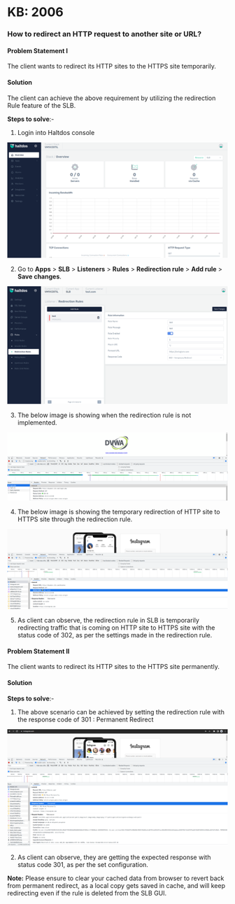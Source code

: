 # KB: 2006

### **How to redirect an HTTP request to another site or URL?**

#### **Problem Statement I**

The client wants to redirect its HTTP sites to the HTTPS site temporarily.

#### **Solution**

The client can achieve the above requirement by utilizing the redirection Rule feature of the SLB.

**Steps to solve**:-

1. Login into Haltdos console 

![](/img/adc/v7/kb/overview_kb_2006_1.png)

2. Go to **Apps** > **SLB** > **Listeners** > **Rules** > **Redirection rule** > **Add rule** > **Save changes**.

![](/img/adc/v7/kb/redirection_rule_kb_2006_2.png)

3. The below image is showing when the redirection rule is not implemented.

![](/img/adc/v6/kb/adc7.3.png)

4. The below image is showing the temporary redirection of HTTP site to HTTPS site through the redirection rule.

![](/img/adc/v6/kb/adc7.4.png)

5. As client can observe, the redirection rule in SLB is temporarily redirecting traffic that is coming on HTTP site to HTTPS site with the status code of 302, as per the settings made in the redirection rule.

#### **Problem Statement II**

 The client wants to redirect its HTTP sites to the HTTPS site permanently.

#### **Solution**

**Steps to solve**:-

1. The above scenario can be achieved by setting the redirection rule with the response code of 301 : Permanent Redirect

![](/img/adc/v6/kb/adc7.5.png)

2. As client can observe, they are getting the expected response with status code 301, as per the set configuration.

**Note:** Please ensure to clear your cached data from browser to revert back from permanent redirect, as a local copy gets saved in cache, and will keep redirecting even if the rule is deleted from the SLB GUI.
